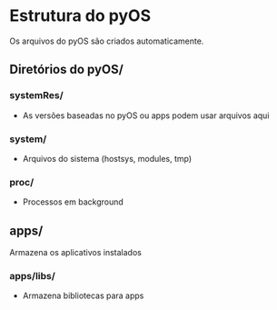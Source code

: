 # Estrutura do pyOS

Os arquivos do pyOS são criados automaticamente.

## Diretórios do pyOS/

### systemRes/
- As versões baseadas no pyOS ou apps podem usar arquivos aqui

### system/
- Arquivos do sistema (hostsys, modules, tmp)

### proc/
- Processos em background

## apps/
Armazena os aplicativos instalados

### apps/libs/
- Armazena bibliotecas para apps
